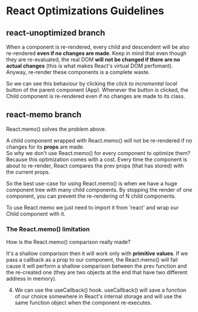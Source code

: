 # React Optimizations Guidelines

## react-unoptimized branch

When a component is re-rendered, every child and descendent will be also re-rendered **even if no changes are made**. Keep in mind that even though they are re-evaluated, the real DOM **will not be changed if there are no actual changes** (this is what makes React's virtual DOM perfomant). Anyway, re-render these components is a complete waste. 

So we can see this behaviour by clicking the _click to incremental local_ button of the parent component (App). Whenever the button is clicked, the Child component is re-rendered even if no changes are made to its class.

## react-memo branch

React.memo() solves the problem above.

A child component wrapped with React.memo() will not be re-rendered if no changes for its **props** are made.  
So why we don't use React.memo() for every component to optimize them?   
Because this optimization comes with a cost. Every time the component is about to re-render, React compares the prev props (that has stored) with the current props.

So the best use-case for using React.memo() is when we have a huge component tree with many child components.
By stopping the render of one component, you can prevent the re-rendering of N child components.

To use React memo we just need to import it from 'react' and wrap our Child component with it.

### The React.memo() limitation

How is the React.memo() comparison really made?

It's a shallow comparison then it will work only with **primitive values**.
If we pass a callback as a prop to our component, the React.memo() will fail cause it will perform a shallow comparison between the prev function and the re-created one (they are two objects at the end that have two different address in memory).

4. We can use the useCallback() hook.
   useCallback() will save a function of our choice somewhere in React's internal storage and will use the same function object
   when the component re-executes.